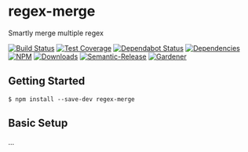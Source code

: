 # regex-merge

Smartly merge multiple regex

[![Build Status](https://circleci.com/gh/blackflux/regex-merge.png?style=shield)](https://circleci.com/gh/blackflux/regex-merge)
[![Test Coverage](https://img.shields.io/coveralls/blackflux/regex-merge/master.svg)](https://coveralls.io/github/blackflux/regex-merge?branch=master)
[![Dependabot Status](https://api.dependabot.com/badges/status?host=github&repo=blackflux/regex-merge)](https://dependabot.com)
[![Dependencies](https://david-dm.org/blackflux/regex-merge/status.svg)](https://david-dm.org/blackflux/regex-merge)
[![NPM](https://img.shields.io/npm/v/regex-merge.svg)](https://www.npmjs.com/package/regex-merge)
[![Downloads](https://img.shields.io/npm/dt/regex-merge.svg)](https://www.npmjs.com/package/regex-merge)
[![Semantic-Release](https://github.com/blackflux/js-gardener/blob/master/assets/icons/semver.svg)](https://github.com/semantic-release/semantic-release)
[![Gardener](https://github.com/blackflux/js-gardener/blob/master/assets/badge.svg)](https://github.com/blackflux/js-gardener)

## Getting Started

    $ npm install --save-dev regex-merge


## Basic Setup

...

